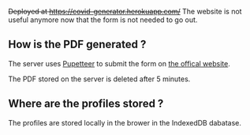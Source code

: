 ~~Deployed at https://covid-generator.herokuapp.com/~~
The website is not useful anymore now that the form is not needed to go out.

## How is the PDF generated ?

The server uses [Pupetteer](https://github.com/puppeteer/puppeteer) to submit the form on [the offical website](https://media.interieur.gouv.fr/deplacement-covid-19/).

The PDF stored on the server is deleted after 5 minutes.

## Where are the profiles stored ?

The profiles are stored locally in the brower in the IndexedDB dabatase.
